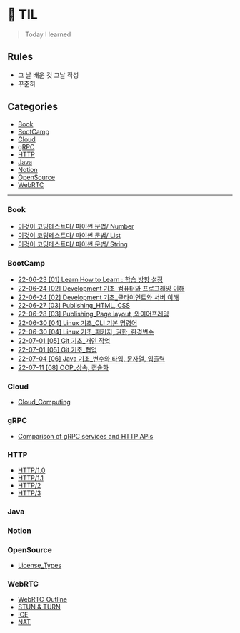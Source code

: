 # 📝 TIL

> Today I learned

## Rules

* 그 날 배운 것 그날 작성
* 꾸준히

## Categories
* [Book](#book) 
* [BootCamp](#bootcamp)
* [Cloud](#cloud) 
* [gRPC](#grpc)
* [HTTP](#http)
* [Java](#java)
* [Notion](#notion)
* [OpenSource](#opensource)
* [WebRTC](#webrtc)

---

### Book
- [이것이 코딩테스트다/ 파이썬 문법/ Number](Book/이것이%20코딩%20테스트다/파이썬문법/Number.md)
- [이것이 코딩테스트다/ 파이썬 문법/ List](Book/이것이%20코딩%20테스트다/파이썬문법/List.md)
- [이것이 코딩테스트다/ 파이썬 문법/ String](Book/이것이%20코딩%20테스트다/파이썬문법/String.md)

### BootCamp
- [22-06-23 [01] Learn How to Learn : 학습 방향 설정](BootCamp/22-06-23[01]학습방향.md)
- [22-06-24 [02] Development 기초_컴퓨터와 프로그래밍 이해](BootCamp/22-06-24[02]컴퓨터와프로그래밍이해.md)
- [22-06-24 [02] Development 기초_클라이언트와 서버 이해](BootCamp/22-06-24[02]웹클라이언트와웹서버.md)
- [22-06-27 [03] Publishing_HTML, CSS](BootCamp/22-06-27[03]htmlCSS.md)
- [22-06-28 [03] Publishing_Page layout, 와이어프레임](BootCamp/22-06-28[03]Pagelayout와이어프레임.md)
- [22-06-30 [04] Linux 기초_CLI 기본 명령어](BootCamp/22-06-30[04]linuxBasicCmd.md)
- [22-06-30 [04] Linux 기초_패키지, 권한, 환경변수]()
- [22-07-01 [05] Git 기초_개인 작업](BootCamp/22-07-01[05]gitBasic.md)
- [22-07-01 [05] Git 기초_협업](BootCamp/22-07-01[05]gitExtension.md)
- [22-07-04 [06] Java 기초_변수와 타입, 문자열, 입출력]()
- [22-07-11 [08] OOP_상속, 캡슐화](BootCamp/22-07-11[08]OOP상속캡슐화.md)

### Cloud
- [Cloud_Computing](Cloud/Cloud_Computing.md)

### gRPC
- [Comparison of gRPC services and HTTP APIs](gRPC/Comparison%20of%20gRPC%20services%20and%20HTTP%20APIs.md)
  
### HTTP
- [HTTP/1.0](HTTP/HTTP1.0.md)
- [HTTP/1.1](HTTP/HTTP1.1.md)
- [HTTP/2](HTTP/HTTP2.md)
- [HTTP/3](HTTP/HTTP3.md)

### Java


### Notion

### OpenSource
- [License_Types](OpenSource/License_Types.md)

### WebRTC
- [WebRTC_Outline](WebRTC/WebRTC_Outline.md)
- [STUN & TURN](WebRTC/STUN&TURN.md)
- [ICE](WebRTC/ICE.md)
- [NAT](WebRTC/NAT.md)